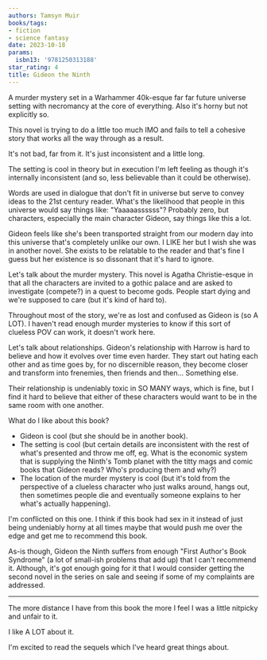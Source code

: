 ```yaml
---
authors: Tamsyn Muir
books/tags:
- fiction
- science fantasy
date: 2023-10-18
params:
  isbn13: '9781250313188'
star_rating: 4
title: Gideon the Ninth
---
```


A murder mystery set in a Warhammer 40k-esque far far future universe setting
with necromancy at the core of everything. Also it's horny but not explicitly
so.

This novel is trying to do a little too much IMO and fails to tell a cohesive
story that works all the way through as a result.

It's not bad, far from it. It's just inconsistent and a little long.

<!--more-->

The setting is cool in theory but in execution I'm left feeling as though it's
internally inconsistent (and so, less believable than it could be otherwise).

Words are used in dialogue that don't fit in universe but serve to convey ideas
to the 21st century reader. What's the likelihood that people in this universe
would say things like: "Yaaaaassssss"? Probably zero, but characters, especially
the main character Gideon, say things like this a lot.

Gideon feels like she's been transported straight from our modern day into this
universe that's completely unlike our own. I LIKE her but I wish she was in
another novel. She exists to be relatable to the reader and that's fine I guess
but her existence is so dissonant that it's hard to ignore.

Let's talk about the murder mystery. This novel is Agatha Christie-esque in that
all the characters are invited to a gothic palace and are asked to investigate
(compete?) in a quest to become gods. People start dying and we're supposed to
care (but it's kind of hard to).

Throughout most of the story, we're as lost and confused as Gideon is (so A
LOT). I haven't read enough murder mysteries to know if this sort of clueless
POV can work, it doesn't work here.

Let's talk about relationships. Gideon's relationship with Harrow is hard to
believe and how it evolves over time even harder. They start out hating each
other and as time goes by, for no discernible reason, they become closer and
transform into frenemies, then friends and then... Something else.

Their relationship is undeniably toxic in SO MANY ways, which is fine, but I
find it hard to believe that either of these characters would want to be in the
same room with one another.

What do I like about this book?

- Gideon is cool (but she should be in another book).
- The setting is cool (but certain details are inconsistent with the rest of
  what's presented and throw me off, eg. What is the economic system that is
  supplying the Ninth's Tomb planet with the titty mags and comic books that
  Gideon reads? Who's producing them and why?)
- The location of the murder mystery is cool (but it's told from the perspective
  of a clueless character who just walks around, hangs out, then sometimes
  people die and eventually someone explains to her what's actually happening).

I'm conflicted on this one. I think if this book had sex in it instead of just
being undeniably horny at all times maybe that would push me over the edge and
get me to recommend this book.

As-is though, Gideon the Ninth suffers from enough "First Author's Book
Syndrome" (a lot of small-ish problems that add up) that I can't recommend it.
Although, it's got enough going for it that I would consider getting the second
novel in the series on sale and seeing if some of my complaints are addressed.

---

The more distance I have from this book the more I feel I was a little nitpicky
and unfair to it.

I like A LOT about it.

I'm excited to read the sequels which I've heard great things about.